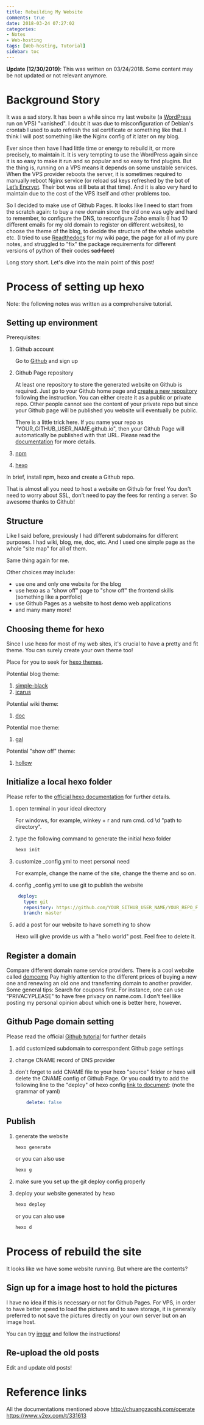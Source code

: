 ```yaml
---
title: Rebuilding My Website
comments: true
date: 2018-03-24 07:27:02
categories: 
- Notes
- Web-hosting
tags: [Web-hosting, Tutorial]
sidebar: toc
---
```


**Update (12/30/2019)**: This was written on 03/24/2018. Some content may be not updated or not relevant anymore.

# Background Story

It was a sad story. It has been a while since my last website (a [WordPress](https://wordpress.com/) run on VPS) "vanished". I doubt it was due to misconfiguration of Debian's crontab I used to auto refresh the ssl certificate or something like that. I think I will post something like the Nginx config of it later on my blog.

Ever since then have I had little time or energy to rebuild it, or more precisely, to maintain it. It is very tempting to use the WordPress again since it is so easy to make it run and so popular and so easy to find plugins. But the thing is, running on a VPS means it depends on some unstable services. When the VPS provider reboots the server, it is sometimes required to manually reboot Nginx service (or reload ssl keys refreshed by the bot of [Let’s Encrypt](https://letsencrypt.org/). Their bot was still beta at that time). And it is also very hard to maintain due to the cost of the VPS itself and other problems too.

So I decided to make use of Github Pages. It looks like I need to start from the scratch again: to buy a new domain since the old one was ugly and hard to remember, to configure the DNS, to reconfigure Zoho emails (I had 10 different emails for my old domain to register on different websites), to choose the theme of the blog, to decide the structure of the whole website etc. (I tried to use [Readthedocs](https://readthedocs.org/) for my wiki page, the page for all of my pure notes, and struggled to "fix" the package requirements for different versions of python of their codes ~~sad face~~)

Long story short. Let's dive into the main point of this post!

# Process of setting up hexo

Note: the following notes was written as a comprehensive tutorial.

## Setting up environment

Prerequisites:

1. Github account

   Go to [Github](https://github.com/) and sign up

2. Github Page repository

    At least one repository to store the generated website on Github is required. Just go to your Github home page and [create a new repository](https://github.com/new) following the instruction. You can either create it as a public or private repo. Other people cannot see the content of your private repo but since your Github page will be published you website will eventually be public.

    There is a little trick here. If you name your repo as "YOUR_GITHUB_USER_NAME.github.io", then your Github Page will automatically be published with that URL. Please read the [documentation](https://help.github.com/articles/using-a-custom-domain-with-github-pages/) for more details.

3. [npm](https://nodejs.org/en/)
4. [hexo](https://hexo.io/docs/index.html)

In brief, install npm, hexo and create a Github repo.

That is almost all you need to host a website on Github for free! You don't need to worry about SSL, don't need to pay the fees for renting a server. So awesome thanks to Github!

## Structure

Like I said before, previously I had different subdomains for different purposes. I had wiki, blog, me, doc, etc. And I used one simple page as the whole "site map" for all of them.

Same thing again for me.

Other choices may include:

* use one and only one website for the blog
* use hexo as a "show off" page to "show off" the frontend skills (something like a portfolio)
* use Github Pages as a website to host demo web applications
* and many many more!

## Choosing theme for hexo

Since I use hexo for most of my web sites, it's crucial to have a pretty and fit theme. You can surely create your own theme too!

Place for you to seek for [hexo themes](https://hexo.io/themes/index.html).

Potential blog theme:

1. [simple-black](https://github.com/yunfeihe/simple-black)
2. [icarus](https://github.com/zthxxx/hexo-theme-icarus)

Potential wiki theme:

1. [doc](https://github.com/zalando-incubator/hexo-theme-doc)

Potential moe theme:

1. [gal](https://github.com/ZEROKISEKI/hexo-theme-gal)

Potential "show off" theme:

1. [hollow](https://github.com/zchen9/hexo-theme-hollow)

## Initialize a local hexo folder

Please refer to the [official hexo documentation](https://hexo.io/docs/setup.html) for further details.

1. open terminal in your ideal directory

    For windows, for example, winkey + r and rum cmd. cd \d "path to directory".

2. type the following command to generate the initial hexo folder

   ``` bash
   hexo init
   ```

3. customize _config.yml to meet personal need

   For example, change the name of the site, change the theme and so on.

4. config _config.yml to use git to publish the website

   ``` yaml
    deploy:
      type: git
      repository: https://github.com/YOUR_GITHUB_USER_NAME/YOUR_REPO_FOR_THIS_SITE.git
      branch: master
   ```

5. add a post for our website to have something to show

    Hexo will give provide us with a "hello world" post. Feel free to delete it.

## Register a domain

Compare different domain name service providers.
There is a cool website called [domcomp](https://www.domcomp.com/)
Pay highly attention to the different prices of buying a new one and renewing an old one and transferring domain to another provider.
Some general tips: Search for coupons first. For instance, one can use "PRIVACYPLEASE" to have free privacy on name.com.
I don't feel like posting my personal opinion about which one is better here, however.

## Github Page domain setting

Please read the official [Github tutorial](https://help.github.com/articles/using-a-custom-domain-with-github-pages/) for further details

1. add customized subdomain to correspondent Github page settings
2. change CNAME record of DNS provider
3. don't forget to add CNAME file to your hexo "source" folder or hexo will delete the CNAME config of Github Page. Or you could try to add the following line to the "deploy" of hexo config [link to document](https://hexo.io/docs/deployment.html#Rsync): (note the grammar of yaml)

    ```yaml
        delete: false
    ```

## Publish

1. generate the website

   ``` bash
   hexo generate
   ```

   or you can also use

   ``` bash
   hexo g
   ```

2. make sure you set up the git deploy config properly
3. deploy your website generated by hexo

    ``` bash
    hexo deploy
    ```

    or you can also use

   ``` bash
   hexo d
   ```

# Process of rebuild the site

It looks like we have some website running. But where are the contents?

## Sign up for a image host to hold the pictures

I have no idea if this is necessary or not for Github Pages. For VPS, in order to have better speed to load the pictures and to save storage, it is generally preferred to not save the pictures directly on your own server but on an image host.

You can try [imgur](https://imgur.com) and follow the instructions!

## Re-upload the old posts

Edit and update old posts!

# Reference links

All the documentations mentioned above
http://chuangzaoshi.com/operate
https://www.v2ex.com/t/331613